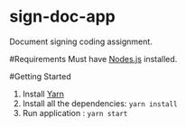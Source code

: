 # sign-doc-app

Document signing coding assignment.

#Requirements
Must have [Nodes.js](https://nodejs.org/en/download/) installed.

#Getting Started

1. Install [Yarn](https://classic.yarnpkg.com/en/docs/install)
2. Install all the dependencies: `yarn install`
3. Run application : `yarn start`
